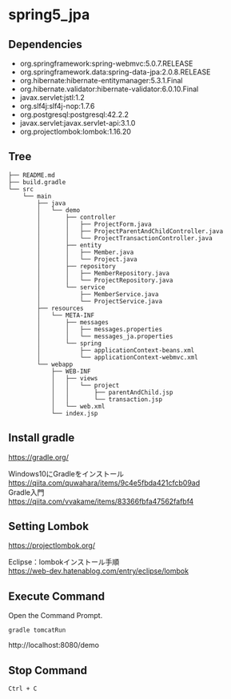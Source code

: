 # spring5_jpa

## Dependencies
* org.springframework:spring-webmvc:5.0.7.RELEASE  
* org.springframework.data:spring-data-jpa:2.0.8.RELEASE  
* org.hibernate:hibernate-entitymanager:5.3.1.Final  
* org.hibernate.validator:hibernate-validator:6.0.10.Final  
* javax.servlet:jstl:1.2  
* org.slf4j:slf4j-nop:1.7.6  
* org.postgresql:postgresql:42.2.2  
* javax.servlet:javax.servlet-api:3.1.0  
* org.projectlombok:lombok:1.16.20  

## Tree
```
├── README.md
├── build.gradle
└── src
    └── main
        ├── java
        │   └── demo
        │       ├── controller
        │       │   ├── ProjectForm.java
        │       │   ├── ProjectParentAndChildController.java
        │       │   └── ProjectTransactionController.java
        │       ├── entity
        │       │   ├── Member.java
        │       │   └── Project.java
        │       ├── repository
        │       │   ├── MemberRepository.java
        │       │   └── ProjectRepository.java
        │       └── service
        │           ├── MemberService.java
        │           └── ProjectService.java
        ├── resources
        │   └── META-INF
        │       ├── messages
        │       │   ├── messages.properties
        │       │   └── messages_ja.properties
        │       └── spring
        │           ├── applicationContext-beans.xml
        │           └── applicationContext-webmvc.xml
        └── webapp
            ├── WEB-INF
            │   ├── views
            │   │   └── project
            │   │       ├── parentAndChild.jsp
            │   │       └── transaction.jsp
            │   └── web.xml
            └── index.jsp
```
## Install gradle
https://gradle.org/  

Windows10にGradleをインストール  
https://qiita.com/quwahara/items/9c4e5fbda421cfcb09ad  
Gradle入門  
https://qiita.com/vvakame/items/83366fbfa47562fafbf4  

## Setting Lombok
https://projectlombok.org/  

Eclipse：lombokインストール手順  
https://web-dev.hatenablog.com/entry/eclipse/lombok  

## Execute Command
Open the Command Prompt.  
```
gradle tomcatRun
```
http://localhost:8080/demo  

## Stop Command
```
Ctrl + C
```
